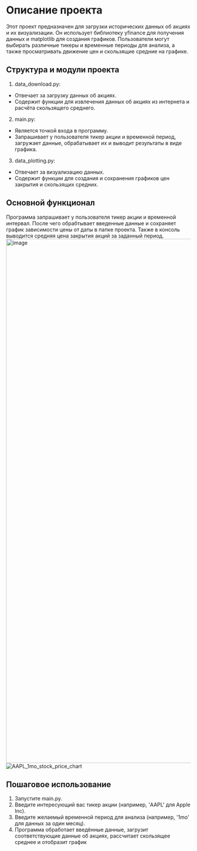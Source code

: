 Описание проекта
=====================
Этот проект предназначен для загрузки исторических данных об акциях и их визуализации. Он использует библиотеку yfinance для получения данных и matplotlib для создания графиков. Пользователи могут выбирать различные тикеры и временные периоды для анализа, а также просматривать движение цен и скользящие средние на графике.

Структура и модули проекта
-----------------------------------
1. data_download.py:

- Отвечает за загрузку данных об акциях.
- Содержит функции для извлечения данных об акциях из интернета и расчёта скользящего среднего.


2. main.py:

- Является точкой входа в программу.
- Запрашивает у пользователя тикер акции и временной период, загружает данные, обрабатывает их и выводит результаты в виде графика.


3. data_plotting.py:

- Отвечает за визуализацию данных.
- Содержит функции для создания и сохранения графиков цен закрытия и скользящих средних.


Основной функционал
-----------------------------------
Программа запрашивает у пользователя тикер акции и временной интервал. После чего обрабтывает введенные данные и сохраняет график зависимости цены от даты в папке проекта.
Также в консоль выводится средняя цена закрытия акций за заданный период.
<img width="1430" alt="image" src="https://github.com/user-attachments/assets/8c99b6d5-8ef3-428b-8528-e35d0785b531" />
![AAPL_1mo_stock_price_chart](https://github.com/user-attachments/assets/75f072b9-bba0-4cba-aa44-75a9ee467b9d)


Пошаговое использование
-----------------------------------
1. Запустите main.py.
2. Введите интересующий вас тикер акции (например, 'AAPL' для Apple Inc).
3. Введите желаемый временной период для анализа (например, '1mo' для данных за один месяц).
4. Программа обработает введённые данные, загрузит соответствующие данные об акциях, рассчитает скользящее среднее и отобразит график
